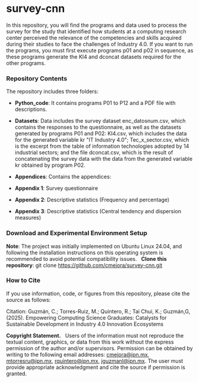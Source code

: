 # survey-cnn
In this repository, you will find the programs and data used to process the survey for the study that identified how students at a computing research center perceived the relevance of the competencies and skills acquired during their studies to face the challenges of Industry 4.0. If you want to run the programs, you must first execute programs p01 and p02 in sequence, as these programs generate the KI4 and dconcat datasets required for the other programs.
### Repository Contents
The repository includes three folders:

* **Python_code**: It contains programs P01 to P12 and a PDF file with descriptions.

* **Datasets**: Data includes the survey dataset enc_datosnum.csv, which contains the responses to the questionnaire, as well as the datasets generated by programs P01 and P02: KI4.csv, which includes the data for the generated variable kr "IT Industry 4.0"; Tec_x_sector.csv, which is the excerpt from the table of information technologies adopted by 14 industrial sectors; and the file dconcat.csv, which is the result of concatenating the survey data with the data from the generated variable kr obtained by program P02.

* **Appendices**: Contains the appendices:
&nbsp;
*  **Appendix 1**: Survey questionnaire
&nbsp;
*  **Appendix 2**: Descriptive statistics (Frequency and percentage)
&nbsp;
*  **Appendix 3**: Descriptive statistics (Central tendency and dispersion measures)
&nbsp;

### Download and Experimental Environment Setup

**Note**: The project was initially implemented on Ubuntu Linux 24.04, and following the installation instructions on this operating system is recommended to avoid potential compatibility issues. 
&nbsp;
**Clone this repository**:
git clone https://github.com/cmejora/survey-cnn.git
&nbsp;
### How to Cite
If you use information, code, or figures from this repository, please cite the source as follows:

Citation: Guzmán, C.; Torres-Ruiz,
M.; Quintero, R.; Tai Chui, K.; Guzmán,G, (2025). 
Empowering Computing Science Graduates: Catalysts for
Sustainable Development in Industry 4.0 Innovation Ecosystems

**Copyright Statement.** 
&nbsp;
Users of the information must not reproduce the textual content, graphics, or data from this work without the express permission of the author and/or supervisors. Permission can be obtained by writing to the following email addresses: cmejora@ipn.mx, mtorresru@ipn.mx, rquintero@ipn.mx, jguzmanl@ipn.mx. The user must provide appropriate acknowledgment and cite the source if permission is granted.